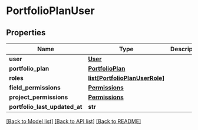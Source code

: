 # PortfolioPlanUser

## Properties
Name | Type | Description | Notes
------------ | ------------- | ------------- | -------------
**user** | [**User**](User.md) |  | 
**portfolio_plan** | [**PortfolioPlan**](PortfolioPlan.md) |  | [optional] 
**roles** | [**list[PortfolioPlanUserRole]**](PortfolioPlanUserRole.md) |  | [optional] 
**field_permissions** | [**Permissions**](Permissions.md) |  | [optional] 
**project_permissions** | [**Permissions**](Permissions.md) |  | [optional] 
**portfolio_last_updated_at** | **str** |  | [optional] 

[[Back to Model list]](../README.md#documentation-for-models) [[Back to API list]](../README.md#documentation-for-api-endpoints) [[Back to README]](../README.md)


